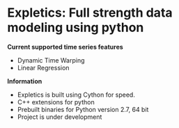 # Expletics: Full strength data modeling using python

**Current supported time series features**
* Dynamic Time Warping
* Linear Regression

**Information**
* Expletics is built using Cython for speed.
* C++ extensions for python
* Prebuilt binaries for Python version 2.7, 64 bit
* Project is under development